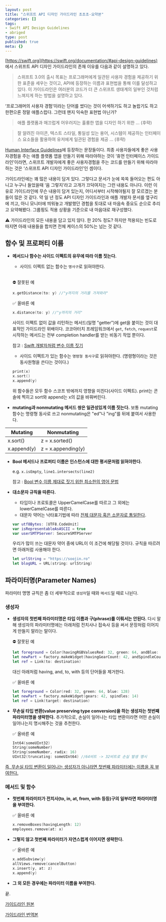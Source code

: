 ```yaml
---
layout: post
title: "스위프트 API 디자인 가이드라인 초초초-요약본"
categories: []
tags:
- Swift API Design Guidelines
- abriged
type: post
published: true
meta: {}
---
```


[https://swift.org](https://swift.org/documentation/#api-design-guidelines) 에서 스위프트 API 디자인 가이드라인의 존재 이유를 다음과 같이 설명하고 있다.

> 스위프트 3.0의 출시 목표는 프로그래머에게 일관된 사용자 경험을 제공하기 위한 표준을 세우는 것이고, API에 등장하는 이름과 표현법을 통해 이를 달성하고 있다. 이 가이드라인은 여러분의 코드가 더 큰 스위프트 생태계의 일부인 것처럼 느껴지게 하는 방법을 설명하고 있다.

‘프로그래머의 사용자 경험’이라는 단어를 썼다는 것이 어색하기도 하고 놀랍기도 하고 한편으론 정말 애플스럽다. 그런데 왠지 익숙한 표현법 아닌가? 

> 애플 플랫폼과 매끄럽게 어우러지는 훌륭한 앱을 디자인 하기 위한 ... (후략)

> 잘 알려진 아이콘, 텍스트 스타일, 통일성 있는 용어, 시스템이 제공하는 인터페이스 요소들을 활용하여 유저에게 일관된 경험을 제공 ... (후략)

[Human Interface Guidelines](https://developer.apple.com/design/human-interface-guidelines/)에 등장하는 문장들이다. 최종 사용자들에게 좋은 사용자경험을 주는 애플 플랫폼 앱을 만들기 위해 따라야하는 것이 ‘휴먼 인터페이스 가이드라인’이라면, 스위프트 개발자에게 좋은 사용자경험을 주는 코드를 만들기 위해 따라야하는 것은 ‘스위프트 API 디자인 가이드라인’인 셈이다.

가이드라인에는 꽤 많은 내용이 담겨 있다. 그렇다고 문서가 눈에 쏙쏙 들어오는 편도 아니고 누구나 들었을때 ‘음 그렇지’라고 고개가 끄덕여지는 그런 내용도 아니다. 이런 이유로 가이드라인에 무슨 내용이 담겨 있는지, 어디서부터 시작해야될지 잘 모르겠는 분들이 많은 것 같다. 약 일 년 정도 API 디자인 가이드라인과 애플 개발자 문서를 옆구리에 끼고, 아니 모니터에 띄워놓고 개발했던 경험을 토대로 내 마음속 중요도 순으로 추리고 요약해봤다. 그룹핑도 적용 상황을 기준으로 내 마음대로 재구성했다.

⚠️ 가이드라인의 모든 내용을 담고 있지 않다. 한 20% 정도? 하지만 적용되는 빈도로 따지면 아래 내용들을 합치면 전체 케이스의 50%는 넘는 것 같다.

## 함수 및 프로퍼티 이름

- **메서드나 함수는 사이드 이펙트의 유무에 따라 이름 짓는다.**

	- 사이드 이펙트 없는 함수는 `명사구`로 읽혀야한다.<br><br>
	
	⛔️ 잘못된 예
	```swift
	x.getDistance(to: y) //"y까지의 거리를 가져와라"
	```

	✅ 올바른 예
	```swift
	x.distance(to: y) //"y까지의 거리"
	```

	사이드 이펙트 없이 값을 리턴하는 메서드(일명 "getter")에 get을 붙이는 것이 대표적인 가이드라인 위배이다. 코코아터치 프레임워크에서 `get`, `fetch`, `request`로 시작하는 메서드는 전부 completion handler를 받는 비동기 작업 뿐이다.

	참고 : [Swift 개발자처럼 변수 이름 짓기](https://soojin.ro/blog/english-for-developers-swift)

	- 사이드 이펙트가 있는 함수는 `명령형 동사구`로 읽혀야한다. (명령형이라는 것은 동사원형을 쓴다는 것이다.)

	```swift
	print(x)
	x.sort()
	x.append(y)
	```

	위 함수들은 모두 함수 스코프 밖에까지 영향을 미친다(사이드 이펙트). print는 콘솔에 찍히고 sort와 append는 x의 값을 바꿔버린다.

- **mutating과 nonmutating 메서드 쌍은 일관성있게 이름 짓는다.** 보통 mutating 함수는 명령형 동사로 쓰고 nonmutating은 "ed"나 "ing"를 뒤에 붙여서 사용한다.

|Mutating|Nonmutating|
|-------|-------|
|x.sort()|z = x.sorted()|
|x.append(y)|z = x.appending(y)|

- **Bool 메서드나 프로퍼티 이름은 인스턴스에 대한 평서문처럼 읽혀야한다.**

	e.g. `x.isEmpty`, `line1.intersects(line2)`

	참고 : [Bool 변수 이름 제대로 짓기 위한 최소한의 영어 문법](https://soojin.ro/blog/naming-boolean-variables)

- **대소문자 규칙을 따른다.**
	- 타입이나 프로토콜은 UpperCamelCase를 따르고 그 외에는 lowerCamelCase를 따른다.
	- 대문자 약어는 낙타표기법에 따라 <U>전체 대문자 혹은 소문자로 통일한다</U>.

	```swift
	var utf8Bytes: [UTF8.CodeUnit]
	var isRepresentableAsASCII = true
	var userSMTPServer: SecureSMTPServer
	```

	우리가 많이 쓰는 대문자 약어 중에 URL이 이 조건에 해당될 것이다. 규칙을 따르려면 아래처럼 사용해야 한다.

	```swift
	let urlString = "https://soojin.ro"
	let blogURL = URL(string: urlString)
	```

## 파라미터명(Parameter Names)

파라미터 명명 규칙은 좀 더 세부적으로 `생성자`일 때와 `메서드`일 때로 나뉜다.

### 생성자

- **생성자의 첫번째 파라미터명은 타입 이름과 구(phrase)를 이뤄서는 안된다.**
	다시 말해 생성자의 파라미터명에는 아래처럼 전치사나 접속사 등을 써서 문장처럼 이어지게 만들지 말라는 말이다.

	⛔️ 잘못된 예
	```swift
	let foreground = Color(havingRGBValuesRed: 32, green: 64, andBlue: 128)
	let newPart = factory.makeWidget(havingGearCount: 42, andSpindleCount: 14)
	let ref = Link(to: destination)
	```

	대신 아래처럼 having, and, to, with 등의 단어들을 제거한다.

	✅ 올바른 예
	```swift
	let foreground = Color(red: 32, green: 64, blue: 128)
	let newPart = factory.makeWidget(gears: 42, spindles: 14)
	let ref = Link(target: destination)
	```

- **무손실 타입 변환(value preserving type conversion)을 하는 생성자는 첫번째 파라미터명을 생략한다.** 추가적으로, 손실이 일어나는 타입 변환이라면 어떤 손실이 일어나는지 명시해주는 것을 추천한다.

	✅ 올바른 예
	```swift
	Int64(someUInt32)
	String(someNumber)
	String(someNumber, radix: 16)
	UInt32(truncating: someUInt64) //64비트 -> 32비트로 손실 발생 명시
	```

<U>즉, 무손실 타입 변환이 일어나는 생성자가 아니라면 첫번째 파라미터에는 이름을 꼭 부여한다.</U>

### 메서드 및 함수

- **첫번째 파라미터가 전치사(to, in, at, from, with 등등)구의 일부라면 파라미터명을 부여한다.**

	✅ 올바른 예
	```swift
	x.removeBoxes(havingLength: 12)
	employees.remove(at: x)
	```

- **그렇지 않고 첫번째 파라미터가 자연스럽게 이어지면 생략한다.**

	✅ 올바른 예
	```swift
	x.addSubview(y)
	allViews.remove(cancelButton)
	x.insert(y, at: z)
	x.append(y)
	```

- **그 외 모든 경우에는 파라미터 이름을 부여한다.**

끝.

[가이드라인 원본](https://swift.org/documentation/api-design-guidelines/)

[가이드라인 번역본](https://minsone.github.io/swift-internals/api-design-guidelines/?utm_source=soojinro&utm_medium=referral)


